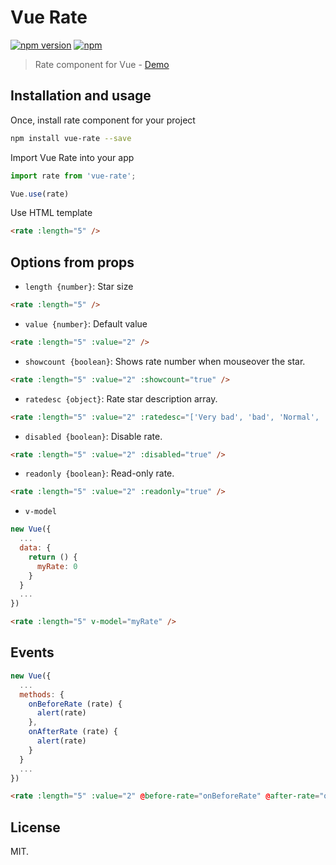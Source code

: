 # Vue Rate

[![npm version](https://badge.fury.io/js/vue-rate.svg)](https://www.npmjs.com/package/vue-rate)
[![npm](https://img.shields.io/npm/dt/vue-rate.svg)](https://www.npmjs.com/package/vue-rate)

> Rate component for Vue - [Demo](https://sinanmtl.github.io/vue-rate/)

## Installation and usage

Once, install rate component for your project

```bash
npm install vue-rate --save
```

Import Vue Rate into your app

```javascript
import rate from 'vue-rate';

Vue.use(rate)
```

Use HTML template

```html
<rate :length="5" />
```

## Options from props

- `length {number}`: Star size

```html
<rate :length="5" />
```

- `value {number}`: Default value

```html
<rate :length="5" :value="2" />
```

- `showcount {boolean}`: Shows rate number when mouseover the star.

```html
<rate :length="5" :value="2" :showcount="true" />
```

- `ratedesc {object}`: Rate star description array. 

```html
<rate :length="5" :value="2" :ratedesc="['Very bad', 'bad', 'Normal', 'Good', 'Very good']" />
```

- `disabled {boolean}`: Disable rate.

```html
<rate :length="5" :value="2" :disabled="true" />
```

- `readonly {boolean}`: Read-only rate.

```html
<rate :length="5" :value="2" :readonly="true" />
```

- `v-model`

```javascript
new Vue({
  ...
  data: {
    return () {
      myRate: 0
    }
  }
  ...
})
```

```html
<rate :length="5" v-model="myRate" />
```

## Events

```javascript
new Vue({
  ...
  methods: {
    onBeforeRate (rate) {
      alert(rate)
    },
    onAfterRate (rate) {
      alert(rate)
    }
  }
  ...
})
```

```html
<rate :length="5" :value="2" @before-rate="onBeforeRate" @after-rate="onAftereRate" />
```

## License

MIT.

